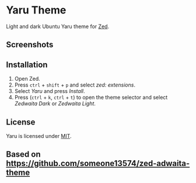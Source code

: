 
# Yaru Theme

Light and dark Ubuntu Yaru theme for [Zed](https://zed.dev/).

## Screenshots



## Installation

1. Open Zed.
2. Press `ctrl` + `shift` + `p` and select *zed: extensions*.
3. Select *Yaru* and press *Install*.
4. Press (`ctrl` + `k`, `ctrl` + `t`) to open the theme selector and select *Zedwaita Dark* or *Zedwaita Light*.
## License

Yaru is licensed under [MIT](https://choosealicense.com/licenses/mit/).

## Based on https://github.com/someone13574/zed-adwaita-theme

